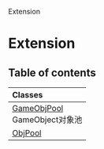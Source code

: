 Extension

# Extension <Badge type="tip" text="Namespace" /> <Score text="Extension" />

## Table of contents

| Classes |
| :-----|
| [GameObjPool](../classes/Extension.GameObjPool.md) <br> GameObject对象池|
| [ObjPool](../classes/Extension.ObjPool.md)|
